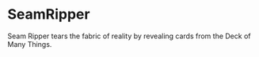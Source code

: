 # SeamRipper
Seam Ripper tears the fabric of reality by revealing cards from the Deck of Many Things.
